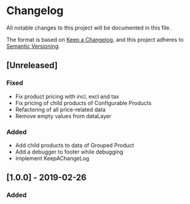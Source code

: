 # Changelog
All notable changes to this project will be documented in this file.

The format is based on [Keep a Changelog](https://keepachangelog.com/en/1.0.0/),
and this project adheres to [Semantic Versioning](https://semver.org/spec/v2.0.0.html).

## [Unreleased]
### Fixed
- Fix product pricing with incl, excl and tax
- Fix pricing of child products of Configurable Products
- Refactoring of all price-related data
- Remove empty values from dataLayer

### Added
- Add child products to data of Grouped Product
- Add a debugger to footer while debugging
- Implement KeepAChangeLog

## [1.0.0] - 2019-02-26
### Added
